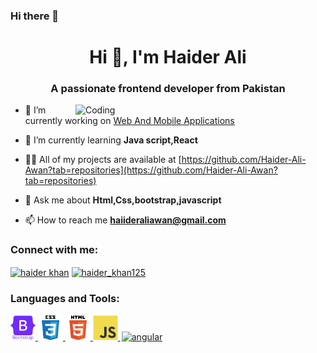 ### Hi there 👋

<!--
**Haider-Ali-Awan/Haider-Ali-Awan** is a ✨ _special_ ✨ repository because its `README.md` (this file) appears on your GitHub profile.

Here are some ideas to get you started:

- 🔭 I’m currently working on ...
- 🌱 I’m currently learning ...
- 👯 I’m looking to collaborate on ...
- 🤔 I’m looking for help with ...
- 💬 Ask me about ...
- 📫 How to reach me: ...
- 😄 Pronouns: ...
- ⚡ Fun fact: ...
-->
<h1 align="center">Hi 👋, I'm Haider Ali</h1>
<h3 align="center">A passionate frontend developer from Pakistan</h3>

<img align="right" alt="Coding" width="400" src="https://cdn.dribbble.com/users/1162077/screenshots/3848914/programmer.gif">

- 🔭 I’m currently working on [Web And Mobile Applications](https://github.com/Haider-Ali-Awan/grade-calculation-system.github.io)

- 🌱 I’m currently learning **Java script,React**

- 👨‍💻 All of my projects are available at [https://github.com/Haider-Ali-Awan?tab=repositories](https://github.com/Haider-Ali-Awan?tab=repositories)

- 💬 Ask me about **Html,Css,bootstrap,javascript**

- 📫 How to reach me **haiideraliawan@gmail.com**

<h3 align="left">Connect with me:</h3>
<p align="left">
<a href="https://fb.com/haider khan" target="blank"><img align="center" src="https://raw.githubusercontent.com/rahuldkjain/github-profile-readme-generator/master/src/images/icons/Social/facebook.svg" alt="haider khan" height="30" width="40" /></a>
<a href="https://instagram.com/haider_khan125" target="blank"><img align="center" src="https://raw.githubusercontent.com/rahuldkjain/github-profile-readme-generator/master/src/images/icons/Social/instagram.svg" alt="haider_khan125" height="30" width="40" /></a>
</p>

<h3 align="left">Languages and Tools:</h3>
<p align="left"> <a href="https://getbootstrap.com" target="_blank" rel="noreferrer"> <img src="https://raw.githubusercontent.com/devicons/devicon/master/icons/bootstrap/bootstrap-plain-wordmark.svg" alt="bootstrap" width="40" height="40"/> </a> <a href="https://www.w3schools.com/css/" target="_blank" rel="noreferrer"> <img src="https://raw.githubusercontent.com/devicons/devicon/master/icons/css3/css3-original-wordmark.svg" alt="css3" width="40" height="40"/> </a> <a href="https://www.w3.org/html/" target="_blank" rel="noreferrer"> <img src="https://raw.githubusercontent.com/devicons/devicon/master/icons/html5/html5-original-wordmark.svg" alt="html5" width="40" height="40"/> </a> <a href="https://developer.mozilla.org/en-US/docs/Web/JavaScript" target="_blank" rel="noreferrer"> <img src="https://raw.githubusercontent.com/devicons/devicon/master/icons/javascript/javascript-original.svg" alt="javascript" width="40" height="40"/> </a>
  <a href="https://angular.io/quick-start" target="_blank" rel="noreferrer"> <img src="https://angular.io/assets/images/logos/angular/logo-nav@2x.png" style = "margin-left:2px;" alt="angular" width="120" height="40"/> </a> 
</p>
